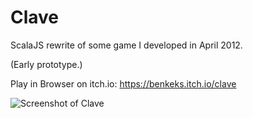 Clave
=======
ScalaJS rewrite of some game I developed in April 2012.

(Early prototype.)

Play in Browser on itch.io: https://benkeks.itch.io/clave

![Screenshot of Clave](https://img.itch.zone/aW1nLzE1Nzk4MjgucG5n/original/QgT%2FCQ.png)
